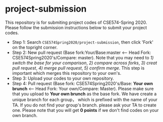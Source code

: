 # project-submission
This repository is for submiting project codes of CSE574-Spring 2020. Please follow the submission instructions below to submit your project codes.

- Step 1: Search `CSE574Spring2020/project-submission`, then click 'Fork' on the topright corner.
- Step 2: New pull request (Base fork:Your/Base:master <— Head Fork: CSE574Spring2020's/Compare: master). Note that you may need to *1) switch the base for your comparison*, *2) compare across forks*, *3) creat pull request*, *4) merge pull request*, *5) confirm merge*. This step is important which merges this repository to your own's.
- Step 3: Upload your codes to your own repository.
- Step 4: Pull request (Base fork: CSE574Spring2020's/Base: **Your own brunch** <— Head Fork: Your own/Compare: Master). Please make sure that you upload to **Your own brunch** as the base fork. We have create a unique branch for each group， which is prefixed with the name of your TA. If you do not find your group's branch. please ask your TA to create one. Please note that you will get **0 points** if we don't find codes on your own branch.

